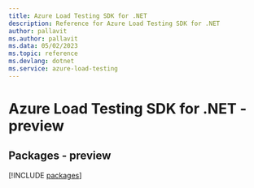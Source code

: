 ```yaml
---
title: Azure Load Testing SDK for .NET
description: Reference for Azure Load Testing SDK for .NET
author: pallavit
ms.author: pallavit
ms.data: 05/02/2023
ms.topic: reference
ms.devlang: dotnet
ms.service: azure-load-testing
---
```

# Azure Load Testing SDK for .NET - preview
## Packages - preview
[!INCLUDE [packages](load-testing-index.md)]